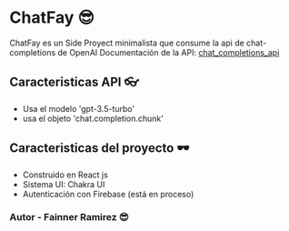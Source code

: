 # ChatFay 😎

ChatFay es un Side Proyect minimalista que consume la api de chat-completions de OpenAI
Documentación de la API:  [chat_completions_api](https://platform.openai.com/docs/guides/text-generation/chat-completions-api)

## Caracteristicas API 👓

* Usa el modelo 'gpt-3.5-turbo'
* usa el objeto 'chat.completion.chunk'

## Caracteristicas del proyecto 🕶

* Construido en React js
* Sistema UI: Chakra UI
* Autenticación con Firebase (está en proceso)

### Autor - Fainner Ramirez 😎